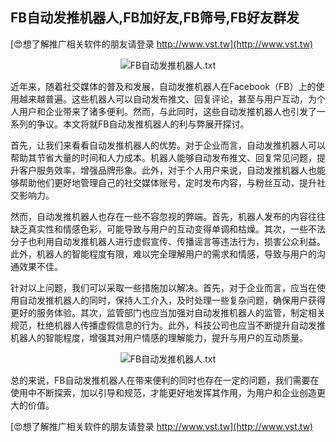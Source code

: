 ## **FB自动发推机器人,FB加好友,FB筛号,FB好友群发**

[😍想了解推广相关软件的朋友请登录 http://www.vst.tw](http://www.vst.tw)

 <center><img src="https://vst.tw/MP4/tuiguang/png/7.png" alt="FB自动发推机器人.txt"></center>

近年来，随着社交媒体的普及和发展，自动发推机器人在Facebook（FB）上的使用越来越普遍。这些机器人可以自动发布推文、回复评论，甚至与用户互动，为个人用户和企业带来了诸多便利。然而，与此同时，这些自动发推机器人也引发了一系列的争议。本文将就FB自动发推机器人的利与弊展开探讨。

首先，让我们来看看自动发推机器人的优势。对于企业而言，自动发推机器人可以帮助其节省大量的时间和人力成本。机器人能够自动发布推文、回复常见问题，提升客户服务效率，增强品牌形象。此外，对于个人用户来说，自动发推机器人也能够帮助他们更好地管理自己的社交媒体账号，定时发布内容，与粉丝互动，提升社交影响力。

然而，自动发推机器人也存在一些不容忽视的弊端。首先，机器人发布的内容往往缺乏真实性和情感色彩，可能导致与用户的互动变得单调和枯燥。其次，一些不法分子也利用自动发推机器人进行虚假宣传、传播谣言等违法行为，损害公众利益。此外，机器人的智能程度有限，难以完全理解用户的需求和情感，导致与用户的沟通效果不佳。

针对以上问题，我们可以采取一些措施加以解决。首先，对于企业而言，应当在使用自动发推机器人的同时，保持人工介入，及时处理一些复杂问题，确保用户获得更好的服务体验。其次，监管部门也应当加强对自动发推机器人的监管，制定相关规范，杜绝机器人传播虚假信息的行为。此外，科技公司也应当不断提升自动发推机器人的智能程度，增强其对用户情感的理解能力，提升与用户的互动质量。

 <center><img src="https://vst.tw/MP4/tuiguang/png/2.png" alt="FB自动发推机器人.txt"></center>

总的来说，FB自动发推机器人在带来便利的同时也存在一定的问题，我们需要在使用中不断探索，加以引导和规范，才能更好地发挥其作用，为用户和企业创造更大的价值。

[😍想了解推广相关软件的朋友请登录 http://www.vst.tw](http://www.vst.tw)



